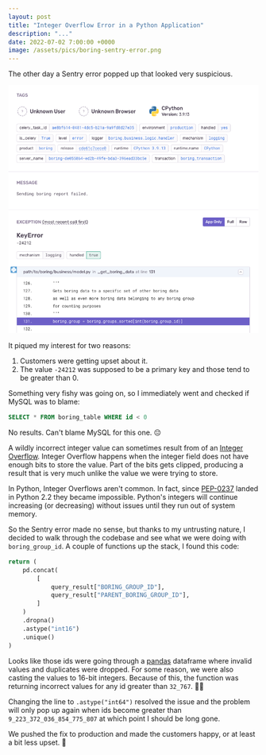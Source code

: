 ```yaml
---
layout: post
title: "Integer Overflow Error in a Python Application"
description: "..."
date: 2022-07-02 7:00:00 +0000
image: /assets/pics/boring-sentry-error.png
---
```


The other day a Sentry error popped up that looked very suspicious.

<img src="/assets/pics/boring-sentry-error.png" alt="Exception stack trace with KeyError -24212">

It piqued my interest for two reasons:

1. Customers were getting upset about it.
2. The value `-24212` was supposed to be a primary key and those tend to be greater than 0.

Something very fishy was going on, so I immediately went and checked if MySQL was to blame:

```sql
SELECT * FROM boring_table WHERE id < 0
```

No results. Can't blame MySQL for this one. 😔

A wildly incorrect integer value can sometimes result from of an [Integer Overflow](https://en.wikipedia.org/wiki/Integer_overflow). Integer Overflow happens when the integer field does not have enough bits to store the value. Part of the bits gets clipped, producing a result that is very much unlike the value we were trying to store.

In Python, Integer Overflows aren't common. In fact, since [PEP-0237](https://peps.python.org/pep-0237/) landed in Python 2.2 they became impossible. Python's integers will continue increasing (or decreasing) without issues until they run out of system memory.

So the Sentry error made no sense, but thanks to my untrusting nature, I decided to walk through the codebase and see what we were doing with `boring_group_id`. A couple of functions up the stack, I found this code:

```python
return (
    pd.concat(
        [
            query_result["BORING_GROUP_ID"],
            query_result["PARENT_BORING_GROUP_ID"],
        ]
    )
    .dropna()
    .astype("int16")
    .unique()
)
```

Looks like those ids were going through a [pandas](https://pandas.pydata.org) dataframe where invalid values and duplicates were dropped. For some reason, we were also casting the values to 16-bit integers. Because of this, the function was returning incorrect values for any id greater than `32_767`. 🤦‍♂️ 

Changing the line to `.astype("int64")` resolved the issue and the problem will only pop up again when ids become greater than `9_223_372_036_854_775_807` at which point I should be long gone.

We pushed the fix to production and made the customers happy, or at least a bit less upset. 🎉

